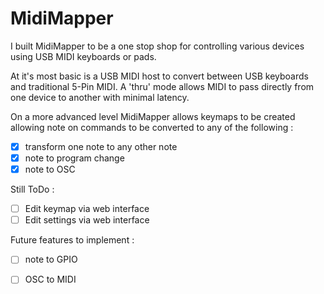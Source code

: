 # MidiMapper

I built MidiMapper to be a one stop shop for controlling various devices using USB MIDI keyboards or pads.

At it's most basic is a USB MIDI host to convert between USB keyboards and traditional 5-Pin MIDI. A 'thru' mode allows MIDI to pass directly from one device to another with minimal latency.

On a more advanced level MidiMapper allows keymaps to be created allowing note on commands to be converted to any of the following :

- [x] transform one note to any other note
- [x] note to program change 
- [x] note to OSC

Still ToDo :
- [ ] Edit keymap via web interface
- [ ] Edit settings via web interface

Future features to implement :
- [ ] note to GPIO
- [ ] OSC to MIDI


